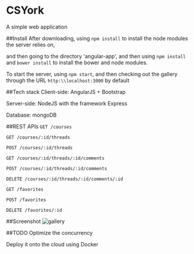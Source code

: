 # CSYork
A simple web application 

##Install
After downloading, using `npm install` to install the node modules the server relies on, 

and then going to the directory 'angular-app', and then using `npm install` and `bower install` to install the bower and node modules.

To start the server, using `npm start`, and then checking out the gallery through the URL `http:\\localhost:3000` by default 

##Tech stack
Client-side: AngularJS + Bootstrap

Server-side: NodeJS with the framework Express

Database: mongoDB

##REST APIs
`GET /courses`

`GET /courses/:id/threads`

`POST /courses/:id/threads`

`GET /courses/:id/threads/:id/comments`

`POST /courses/:id/threads/:id/comments`

`DELETE /courses/:id/threads/:id/comments/:id`

`GET /favorites`

`POST /favorites`

 `DELETE /favorites/:id`

##Screenshot
![gallery](https://www.dropbox.com/s/h6ungt0o7oe6yvy/hackfest.png?raw=1)

##TODO
Optimize the concurrency

Deploy it onto the cloud using Docker
